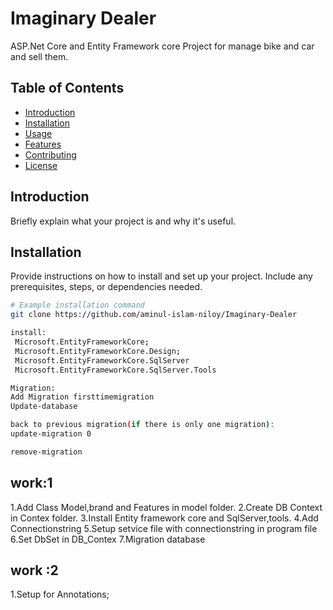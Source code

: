 # Imaginary Dealer

ASP.Net Core and Entity Framework core Project for manage bike and car and sell them.

## Table of Contents

- [Introduction](#introduction)
- [Installation](#installation)
- [Usage](#usage)
- [Features](#features)
- [Contributing](#contributing)
- [License](#license)

## Introduction

Briefly explain what your project is and why it's useful.

## Installation

Provide instructions on how to install and set up your project. Include any prerequisites, steps, or dependencies needed.

```bash
# Example installation command
git clone https://github.com/aminul-islam-niloy/Imaginary-Dealer

install:
 Microsoft.EntityFrameworkCore;
 Microsoft.EntityFrameworkCore.Design;
 Microsoft.EntityFrameworkCore.SqlServer
 Microsoft.EntityFrameworkCore.SqlServer.Tools

Migration:
Add Migration firsttimemigration
Update-database

back to previous migration(if there is only one migration):
update-migration 0

remove-migration

 ```

## work:1

1.Add Class Model,brand and Features in model folder.
2.Create DB Context in Contex folder.
3.Install Entity framework core and SqlServer,tools.
4.Add Connectionstring
5.Setup setvice file with connectionstring in program file 
6.Set DbSet in DB_Contex 
7.Migration database

## work :2

1.Setup  for Annotations;

